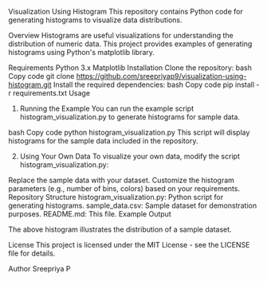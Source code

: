 Visualization Using Histogram
This repository contains Python code for generating histograms to visualize data distributions.

Overview
Histograms are useful visualizations for understanding the distribution of numeric data. This project provides examples of generating histograms using Python's matplotlib library.

Requirements
Python 3.x
Matplotlib
Installation
Clone the repository:
bash
Copy code
git clone https://github.com/sreepriyap9/visualization-using-histogram.git
Install the required dependencies:
bash
Copy code
pip install -r requirements.txt
Usage
1. Running the Example
You can run the example script histogram_visualization.py to generate histograms for sample data.

bash
Copy code
python histogram_visualization.py
This script will display histograms for the sample data included in the repository.

2. Using Your Own Data
To visualize your own data, modify the script histogram_visualization.py:

Replace the sample data with your dataset.
Customize the histogram parameters (e.g., number of bins, colors) based on your requirements.
Repository Structure
histogram_visualization.py: Python script for generating histograms.
sample_data.csv: Sample dataset for demonstration purposes.
README.md: This file.
Example Output

The above histogram illustrates the distribution of a sample dataset.

License
This project is licensed under the MIT License - see the LICENSE file for details.

Author
Sreepriya P
